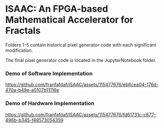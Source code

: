 # **ISAAC: An FPGA-based Mathematical Accelerator for Fractals**

Folders 1-5 contain historical pixel generator code with each significant modification. 

The final pixel generator code is located in the JupyterNotebook folder.

### Demo of Software Implementation

https://github.com/franfafdaf/ISAAC/assets/115477676/eb6cea04-176d-470a-b49e-a0107b11116e

### Demo of Hardware Implementation

https://github.com/franfafdaf/ISAAC/assets/115477676/fd61731c-c877-496b-b345-f48573054359

